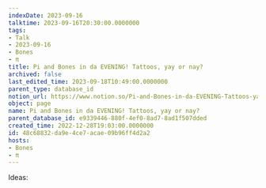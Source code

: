 ```yaml
---
indexDate: 2023-09-16
talktime: 2023-09-16T20:30:00.0000000
tags:
- Talk
- 2023-09-16
- Bones
- π
title: Pi and Bones in da EVENING! Tattoos, yay or nay?
archived: false
last_edited_time: 2023-09-18T10:49:00.0000000
parent_type: database_id
notion_url: https://www.notion.so/Pi-and-Bones-in-da-EVENING-Tattoos-yay-or-nay-48c68832da9e4ce7acae09b96ff4d2a2
object: page
name: Pi and Bones in da EVENING! Tattoos, yay or nay?
parent_database_id: e9339446-880f-4ef0-8ad7-8ad1f507dded
created_time: 2022-12-28T19:03:00.0000000
id: 48c68832-da9e-4ce7-acae-09b96ff4d2a2
hosts:
- Bones
- π
---
```


Ideas:
























